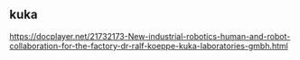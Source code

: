 
## kuka 

https://docplayer.net/21732173-New-industrial-robotics-human-and-robot-collaboration-for-the-factory-dr-ralf-koeppe-kuka-laboratories-gmbh.html


